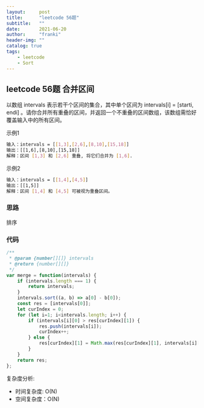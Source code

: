 ```yaml
---
layout:     post
title:      "leetcode 56题"
subtitle:   ""
date:       2021-06-20
author:     "franki"
header-img: ""
catalog: true
tags:
    - leetcode
    - Sort
---
```


## leetcode 56题 合并区间

以数组 intervals 表示若干个区间的集合，其中单个区间为 intervals[i] = [starti, endi] 。请你合并所有重叠的区间，并返回一个不重叠的区间数组，该数组需恰好覆盖输入中的所有区间。

示例1

```bash
输入：intervals = [[1,3],[2,6],[8,10],[15,18]]
输出：[[1,6],[8,10],[15,18]]
解释：区间 [1,3] 和 [2,6] 重叠, 将它们合并为 [1,6].
```

示例2

```bash
输入：intervals = [[1,4],[4,5]]
输出：[[1,5]]
解释：区间 [1,4] 和 [4,5] 可被视为重叠区间。
```

### 思路

排序

### 代码

```js
/**
 * @param {number[][]} intervals
 * @return {number[][]}
 */
var merge = function(intervals) {
    if (intervals.length === 1) {
        return intervals;
    }
    intervals.sort((a, b) => a[0] - b[0]);
    const res = [intervals[0]];
    let curIndex = 0;
    for (let i=1; i<intervals.length; i++) {
        if (intervals[i][0] > res[curIndex][1]) {
            res.push(intervals[i]);
            curIndex++;
        } else {
            res[curIndex][1] = Math.max(res[curIndex][1], intervals[i][1]);
        }
    }
    return res;
};
```

复杂度分析:

- 时间复杂度: O(N)
- 空间复杂度：O(N)
